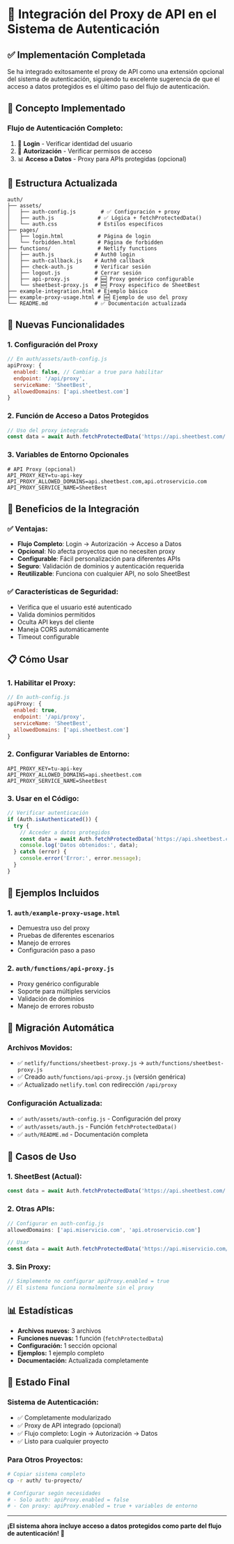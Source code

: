 # 🔐 Integración del Proxy de API en el Sistema de Autenticación

## ✅ Implementación Completada

Se ha integrado exitosamente el proxy de API como una extensión opcional del sistema de autenticación, siguiendo tu excelente sugerencia de que el acceso a datos protegidos es el último paso del flujo de autenticación.

## 🎯 Concepto Implementado

### **Flujo de Autenticación Completo:**
1. 🔐 **Login** - Verificar identidad del usuario
2. 🔐 **Autorización** - Verificar permisos de acceso  
3. 📊 **Acceso a Datos** - Proxy para APIs protegidas (opcional)

## 📁 Estructura Actualizada

```
auth/
├── assets/
│   ├── auth-config.js        # ✅ Configuración + proxy
│   ├── auth.js              # ✅ Lógica + fetchProtectedData()
│   └── auth.css             # Estilos específicos
├── pages/
│   ├── login.html           # Página de login
│   └── forbidden.html       # Página de forbidden
├── functions/               # Netlify functions
│   ├── auth.js             # Auth0 login
│   ├── auth-callback.js    # Auth0 callback
│   ├── check-auth.js       # Verificar sesión
│   ├── logout.js           # Cerrar sesión
│   ├── api-proxy.js        # 🆕 Proxy genérico configurable
│   └── sheetbest-proxy.js  # 🆕 Proxy específico de SheetBest
├── example-integration.html # Ejemplo básico
├── example-proxy-usage.html # 🆕 Ejemplo de uso del proxy
└── README.md               # ✅ Documentación actualizada
```

## 🔧 Nuevas Funcionalidades

### **1. Configuración del Proxy**
```javascript
// En auth/assets/auth-config.js
apiProxy: {
  enabled: false, // Cambiar a true para habilitar
  endpoint: '/api/proxy',
  serviceName: 'SheetBest',
  allowedDomains: ['api.sheetbest.com']
}
```

### **2. Función de Acceso a Datos Protegidos**
```javascript
// Uso del proxy integrado
const data = await Auth.fetchProtectedData('https://api.sheetbest.com/...');
```

### **3. Variables de Entorno Opcionales**
```env
# API Proxy (opcional)
API_PROXY_KEY=tu-api-key
API_PROXY_ALLOWED_DOMAINS=api.sheetbest.com,api.otroservicio.com
API_PROXY_SERVICE_NAME=SheetBest
```

## 🚀 Beneficios de la Integración

### **✅ Ventajas:**
- **Flujo Completo**: Login → Autorización → Acceso a Datos
- **Opcional**: No afecta proyectos que no necesiten proxy
- **Configurable**: Fácil personalización para diferentes APIs
- **Seguro**: Validación de dominios y autenticación requerida
- **Reutilizable**: Funciona con cualquier API, no solo SheetBest

### **✅ Características de Seguridad:**
- Verifica que el usuario esté autenticado
- Valida dominios permitidos
- Oculta API keys del cliente
- Maneja CORS automáticamente
- Timeout configurable

## 📋 Cómo Usar

### **1. Habilitar el Proxy:**
```javascript
// En auth-config.js
apiProxy: {
  enabled: true,
  endpoint: '/api/proxy',
  serviceName: 'SheetBest',
  allowedDomains: ['api.sheetbest.com']
}
```

### **2. Configurar Variables de Entorno:**
```env
API_PROXY_KEY=tu-api-key
API_PROXY_ALLOWED_DOMAINS=api.sheetbest.com
API_PROXY_SERVICE_NAME=SheetBest
```

### **3. Usar en el Código:**
```javascript
// Verificar autenticación
if (Auth.isAuthenticated()) {
  try {
    // Acceder a datos protegidos
    const data = await Auth.fetchProtectedData('https://api.sheetbest.com/...');
    console.log('Datos obtenidos:', data);
  } catch (error) {
    console.error('Error:', error.message);
  }
}
```

## 🎨 Ejemplos Incluidos

### **1. `auth/example-proxy-usage.html`**
- Demuestra uso del proxy
- Pruebas de diferentes escenarios
- Manejo de errores
- Configuración paso a paso

### **2. `auth/functions/api-proxy.js`**
- Proxy genérico configurable
- Soporte para múltiples servicios
- Validación de dominios
- Manejo de errores robusto

## 🔄 Migración Automática

### **Archivos Movidos:**
- ✅ `netlify/functions/sheetbest-proxy.js` → `auth/functions/sheetbest-proxy.js`
- ✅ Creado `auth/functions/api-proxy.js` (versión genérica)
- ✅ Actualizado `netlify.toml` con redirección `/api/proxy`

### **Configuración Actualizada:**
- ✅ `auth/assets/auth-config.js` - Configuración del proxy
- ✅ `auth/assets/auth.js` - Función `fetchProtectedData()`
- ✅ `auth/README.md` - Documentación completa

## 🎯 Casos de Uso

### **1. SheetBest (Actual):**
```javascript
const data = await Auth.fetchProtectedData('https://api.sheetbest.com/...');
```

### **2. Otras APIs:**
```javascript
// Configurar en auth-config.js
allowedDomains: ['api.miservicio.com', 'api.otroservicio.com']

// Usar
const data = await Auth.fetchProtectedData('https://api.miservicio.com/...');
```

### **3. Sin Proxy:**
```javascript
// Simplemente no configurar apiProxy.enabled = true
// El sistema funciona normalmente sin el proxy
```

## 📊 Estadísticas

- **Archivos nuevos:** 3 archivos
- **Funciones nuevas:** 1 función (`fetchProtectedData`)
- **Configuración:** 1 sección opcional
- **Ejemplos:** 1 ejemplo completo
- **Documentación:** Actualizada completamente

## 🚀 Estado Final

### **Sistema de Autenticación:**
- ✅ Completamente modularizado
- ✅ Proxy de API integrado (opcional)
- ✅ Flujo completo: Login → Autorización → Datos
- ✅ Listo para cualquier proyecto

### **Para Otros Proyectos:**
```bash
# Copiar sistema completo
cp -r auth/ tu-proyecto/

# Configurar según necesidades
# - Solo auth: apiProxy.enabled = false
# - Con proxy: apiProxy.enabled = true + variables de entorno
```

---

**¡El sistema ahora incluye acceso a datos protegidos como parte del flujo de autenticación! 🎉**
